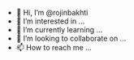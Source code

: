- 👋 Hi, I’m @rojinbakhti
- 👀 I’m interested in ...
- 🌱 I’m currently learning ...
- 💞️ I’m looking to collaborate on ...
- 📫 How to reach me ...

<!---
rojinbakhti/rojinbakhti is a ✨ special ✨ repository because its `README.md` (this file) appears on your GitHub profile.
You can click the Preview link to take a look at your changes.
--->
